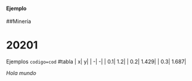 #### Ejemplo
##Minería
# 20201
Ejemplos
```codigo=cod```
#tabla
| x| y|
| -| -|
| 0.1| 1.2|
| 0.2| 1.429|
| 0.3| 1.687|

_Hola mundo_
